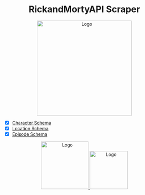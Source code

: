 <h1 align="center"> RickandMortyAPI Scraper </h1>
<p align="center">
  <a href="https://rickandmortyapi.com/">
    <img alt="Logo" src="https://occ-0-2794-2219.1.nflxso.net/dnm/api/v6/LmEnxtiAuzezXBjYXPuDgfZ4zZQ/AAAABeJtBpd7gVufNBcVqvz9HPneSuK06oCuSWVIe1rbvL9yoBfZbHbUhjLgU0yv1DoOG8gWtyFUjonoxF132iuRBPNf_LoVM6tKrbKc.png?r=871" width="300">
  </a>
</p>

- [x] [Character Schema](https://rickandmortyapi.com/documentation/#character-schema)
- [x] [Location Schema](https://rickandmortyapi.com/documentation/#location-schema)
- [x] [Episode Schema](https://rickandmortyapi.com/documentation/#episode-schema)

<p align="center">
  <a href="https://rickandmortyapi.com/">
    <img alt="Logo" src="https://www.nicepng.com/png/full/6-61830_rick-and-morty-rick-face-png.png" width="150">
  </a>
  <a href="https://rickandmortyapi.com/">
    <img alt="Logo" src="https://i.pinimg.com/originals/52/6f/5a/526f5ac05b614362625eceb34a2b869f.png" width="120">
  </a>
</p>

